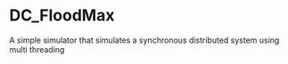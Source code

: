 # DC_FloodMax
A simple simulator that simulates a synchronous distributed system using multi  threading
